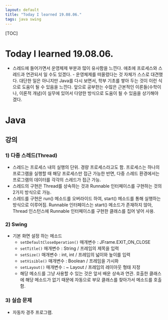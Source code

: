 ```yaml
---
layout: default
title: "Today I learned 19.08.06."
tags: java swing
---
```

[TOC]
# Today I learned 19.08.06.
- 스레드에 들어가면서 운영체제 부분과 많이 유사함을 느낀다. 애초에 프로세스와 스레드과 연관되서 일 수도 있겠다. - 운영체제를 떠올렸다는 것 자체가 스스로 대견했다. 대단한 일은 아니지만 Java를 다시 보면서, 학부 기초를 쌓아 두는 것이 이런 식으로 도움이 될 수 있음을 느낀다. 앞으로 공부한는 수많은 근본적인 이론들(수학이나, 이론적 개념)이 실무에 있어서 다양한 방식으로 도움이 될 수 있음을 상기해야 겠다.

# Java
## 강의
### 1) 다중 스레드(Thread)
- 스레드는 프로세스 내의 실행의 단위. 경량 프로세스라고도 함. 프로세스는 하나의 프로그램을 실행할 때 해당 프로세스만 접근 가능한 반면, 다중 스레드 환경에서는 프로그램의 데이터를 각각의 스레드가 접근 가능.
- 스레드의 구현은 Thread를 상속하는 것과 Runnable 인터페이스를 구현하는 것의 2가지 방식으로 가능.
- 스레드를 구현은 run() 메소드를 오버라이드 하여, start() 메소드를 통해 실행하는 방식으로 이루어짐. Runnable 인터페이스는 start() 메소드가 존재하지 않아, Thread 인스턴스에 Runnable 인터페이스를 구현한 클래스를 집어 넣어 사용.

### 2) Swing
- 기본 화면 설정 하는 메소드
    - `setDefaultCloseOperation()`	매개변수 : JFrame.EXIT_ON_CLOSE
    - `setTitle()`	매개변수 : String / 프레임의 제목을 입력
    - `setSize()`	매개변수 : int, int / 프레임의 넓이와 높이를 입력
    - `setVisible()`	매개변수 : Boolean / 프레임을 가시화
    - `setLayout()`	매개변수 : ~ Layout / 프레임의 레이아웃 형태 지정
    - 해당 메소드를 그냥 사용할 수 있는 것은 앞서 배운 상속과 연관. 호출한 클래스에 해당 메소드가 없기 때문에 자동으로 부모 클래스를 찾아가서 메소드를 호출함.

### 3) 실습 문제
- 자동차 경주 프로그램.